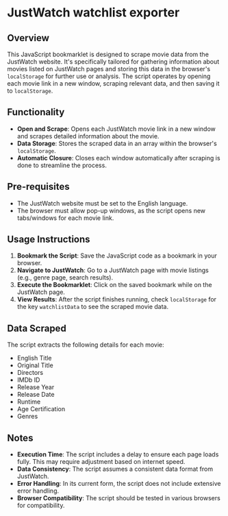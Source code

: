 # JustWatch watchlist exporter

## Overview
This JavaScript bookmarklet is designed to scrape movie data from the JustWatch website. It's specifically tailored for gathering information about movies listed on JustWatch pages and storing this data in the browser's `localStorage` for further use or analysis. The script operates by opening each movie link in a new window, scraping relevant data, and then saving it to `localStorage`.

## Functionality
- **Open and Scrape**: Opens each JustWatch movie link in a new window and scrapes detailed information about the movie.
- **Data Storage**: Stores the scraped data in an array within the browser's `localStorage`.
- **Automatic Closure**: Closes each window automatically after scraping is done to streamline the process.

## Pre-requisites
- The JustWatch website must be set to the English language.
- The browser must allow pop-up windows, as the script opens new tabs/windows for each movie link.

## Usage Instructions
1. **Bookmark the Script**: Save the JavaScript code as a bookmark in your browser.
2. **Navigate to JustWatch**: Go to a JustWatch page with movie listings (e.g., genre page, search results).
3. **Execute the Bookmarklet**: Click on the saved bookmark while on the JustWatch page.
4. **View Results**: After the script finishes running, check `localStorage` for the key `watchlistData` to see the scraped movie data.

## Data Scraped
The script extracts the following details for each movie:
- English Title
- Original Title
- Directors
- IMDb ID
- Release Year
- Release Date
- Runtime
- Age Certification
- Genres

## Notes
- **Execution Time**: The script includes a delay to ensure each page loads fully. This may require adjustment based on internet speed.
- **Data Consistency**: The script assumes a consistent data format from JustWatch.
- **Error Handling**: In its current form, the script does not include extensive error handling.
- **Browser Compatibility**: The script should be tested in various browsers for compatibility.